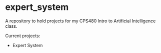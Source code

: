 # expert_system
A repository to hold projects for my CPS480 Intro to Artificial Intelligence class.

Current projects:
- Expert System 
